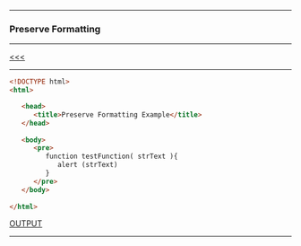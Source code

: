 
---

### Preserve Formatting

---

[<<<](https://github.com/ttltrk/WEB/blob/master/FLW/FLWH/FLWH.MD)

---

```html
<!DOCTYPE html>
<html>

   <head>
      <title>Preserve Formatting Example</title>
   </head>
	
   <body>
      <pre>
         function testFunction( strText ){
            alert (strText)
         }
      </pre>
   </body>
	
</html>
```

[OUTPUT](http://htmlpreview.github.io/?https://github.com/ttltrk/WEB/blob/master/BHM/03/03_06.HTML)

---
